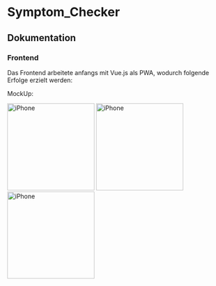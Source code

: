 # Symptom_Checker

## Dokumentation

### Frontend

Das Frontend arbeitete anfangs mit Vue.js als PWA, wodurch folgende Erfolge erzielt werden:

MockUp: 

<div>
<img src="https://github.com/JorgoPascha/Symptom_Checker/main/MockUp_HomeScreen.png?raw=true" alt="iPhone" width="200"/>
<img src="https://github.com/michael-spengler/Tracer-wwi19dsa/blob/main/doc/data/Screenshots/iphone_orange.png?raw=true" alt="iPhone" width="200"/>
<img src="https://github.com/michael-spengler/Tracer-wwi19dsa/blob/main/doc/data/Screenshots/iphone-rot.png?raw=true" alt="iPhone" width="200"/>
</div>
